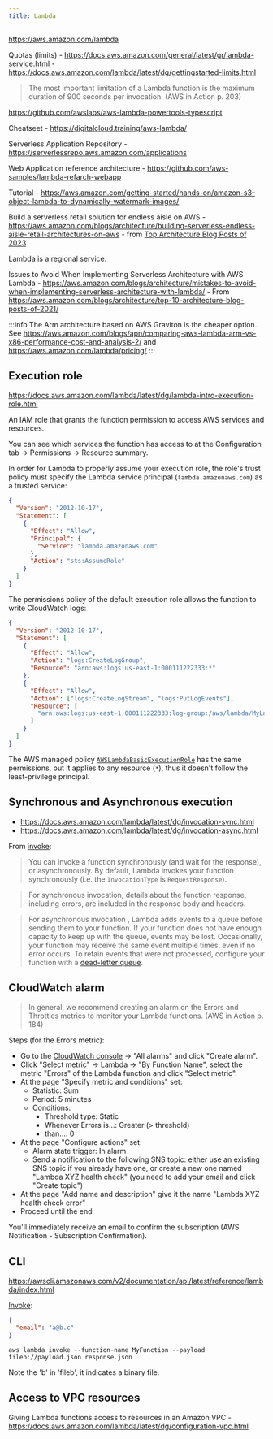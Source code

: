 ```yaml
---
title: Lambda
---
```


https://aws.amazon.com/lambda

Quotas (limits) - https://docs.aws.amazon.com/general/latest/gr/lambda-service.html - https://docs.aws.amazon.com/lambda/latest/dg/gettingstarted-limits.html

> The most important limitation of a Lambda function is the maximum duration of 900 seconds per invocation. (AWS in Action p. 203)

https://github.com/awslabs/aws-lambda-powertools-typescript

Cheatseet - https://digitalcloud.training/aws-lambda/

Serverless Application Repository - https://serverlessrepo.aws.amazon.com/applications

Web Application reference architecture - https://github.com/aws-samples/lambda-refarch-webapp

Tutorial - https://aws.amazon.com/getting-started/hands-on/amazon-s3-object-lambda-to-dynamically-watermark-images/

Build a serverless retail solution for endless aisle on AWS - https://aws.amazon.com/blogs/architecture/building-serverless-endless-aisle-retail-architectures-on-aws - from [Top Architecture Blog Posts of 2023](https://aws.amazon.com/blogs/architecture/top-architecture-blog-posts-of-2023/)

Lambda is a regional service.

Issues to Avoid When Implementing Serverless Architecture with AWS Lambda - https://aws.amazon.com/blogs/architecture/mistakes-to-avoid-when-implementing-serverless-architecture-with-lambda/ - From https://aws.amazon.com/blogs/architecture/top-10-architecture-blog-posts-of-2021/

:::info
The Arm architecture based on AWS Graviton is the cheaper option. See https://aws.amazon.com/blogs/apn/comparing-aws-lambda-arm-vs-x86-performance-cost-and-analysis-2/ and https://aws.amazon.com/lambda/pricing/
:::

## Execution role

https://docs.aws.amazon.com/lambda/latest/dg/lambda-intro-execution-role.html

An IAM role that grants the function permission to access AWS services and resources.

You can see which services the function has access to at the Configuration tab → Permissions → Resource summary.

In order for Lambda to properly assume your execution role, the role's trust policy must specify the Lambda service principal (`lambda.amazonaws.com`) as a trusted service:

```json title="trust_policy.json"
{
  "Version": "2012-10-17",
  "Statement": [
    {
      "Effect": "Allow",
      "Principal": {
        "Service": "lambda.amazonaws.com"
      },
      "Action": "sts:AssumeRole"
    }
  ]
}
```

The permissions policy of the default execution role allows the function to write CloudWatch logs:

```json title="permissions_policy.json"
{
  "Version": "2012-10-17",
  "Statement": [
    {
      "Effect": "Allow",
      "Action": "logs:CreateLogGroup",
      "Resource": "arn:aws:logs:us-east-1:000111222333:*"
    },
    {
      "Effect": "Allow",
      "Action": ["logs:CreateLogStream", "logs:PutLogEvents"],
      "Resource": [
        "arn:aws:logs:us-east-1:000111222333:log-group:/aws/lambda/MyLambdaFunction:*"
      ]
    }
  ]
}
```

The AWS managed policy [`AWSLambdaBasicExecutionRole`](https://docs.aws.amazon.com/aws-managed-policy/latest/reference/AWSLambdaBasicExecutionRole.html) has the same permissions, but it applies to any resource (`*`), thus it doesn't follow the least-privilege principal.

## Synchronous and Asynchronous execution

- https://docs.aws.amazon.com/lambda/latest/dg/invocation-sync.html
- https://docs.aws.amazon.com/lambda/latest/dg/invocation-async.html

From [invoke](https://awscli.amazonaws.com/v2/documentation/api/latest/reference/lambda/invoke.html):

> You can invoke a function synchronously (and wait for the response), or asynchronously. By default, Lambda invokes your function synchronously (i.e. the `InvocationType` is `RequestResponse`).

> For synchronous invocation, details about the function response, including errors, are included in the response body and headers.

> For asynchronous invocation , Lambda adds events to a queue before sending them to your function. If your function does not have enough capacity to keep up with the queue, events may be lost. Occasionally, your function may receive the same event multiple times, even if no error occurs. To retain events that were not processed, configure your function with a [dead-letter queue](https://docs.aws.amazon.com/lambda/latest/dg/invocation-async.html#invocation-dlq).

## CloudWatch alarm

> In general, we recommend creating an alarm on the Errors and Throttles metrics to monitor your Lambda functions. (AWS in Action p. 184)

Steps (for the Errors metric):

- Go to the [CloudWatch console](https://console.aws.amazon.com/cloudwatch) → "All alarms" and click "Create alarm".
- Click "Select metric" → Lambda → "By Function Name", select the metric "Errors" of the Lambda function and click "Select metric".
- At the page "Specify metric and conditions" set:
  - Statistic: Sum
  - Period: 5 minutes
  - Conditions:
    - Threshold type: Static
    - Whenever Errors is...: Greater (> threshold)
    - than...: 0
- At the page "Configure actions" set:
  - Alarm state trigger: In alarm
  - Send a notification to the following SNS topic: either use an existing SNS topic if you already have one, or create a new one named "Lambda XYZ health check" (you need to add your email and click "Create topic")
- At the page "Add name and description" give it the name "Lambda XYZ health check error"
- Proceed until the end

You'll immediately receive an email to confirm the subscription (AWS Notification - Subscription Confirmation).

## CLI

https://awscli.amazonaws.com/v2/documentation/api/latest/reference/lambda/index.html

[Invoke](https://awscli.amazonaws.com/v2/documentation/api/latest/reference/lambda/invoke.html):

```json title=payload.json
{
  "email": "a@b.c"
}
```

```shell
aws lambda invoke --function-name MyFunction --payload fileb://payload.json response.json
```

Note the 'b' in 'fileb', it indicates a binary file.

## Access to VPC resources

Giving Lambda functions access to resources in an Amazon VPC - https://docs.aws.amazon.com/lambda/latest/dg/configuration-vpc.html
